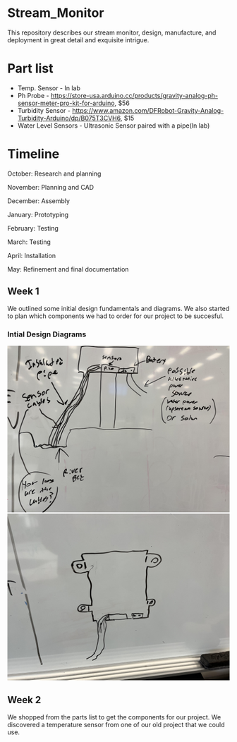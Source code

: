 # Stream_Monitor
This repository describes our stream monitor, design, manufacture, and deployment in great detail and exquisite intrigue. 

# Part list
- Temp. Sensor - In lab
- Ph Probe - https://store-usa.arduino.cc/products/gravity-analog-ph-sensor-meter-pro-kit-for-arduino, $56
- Turbidity Sensor - https://www.amazon.com/DFRobot-Gravity-Analog-Turbidity-Arduino/dp/B075T3CVH6, $15
- Water Level Sensors - Ultrasonic Sensor paired with a pipe(In lab)


# Timeline

October: Research and planning

November: Planning and CAD

December: Assembly

January: Prototyping 

February: Testing

March: Testing

April: Installation

May: Refinement and final documentation


## Week 1
We outlined some initial design fundamentals and diagrams. We also started to plan which components we had to order for our project to be succesful.
### Intial Design Diagrams
![Intial Design Diagrams.](https://github.com/tslingl25/Stream_Monitor/blob/main/images/Intial%20Design%201.jpg)
![Intial Design Diagrams.](https://github.com/tslingl25/Stream_Monitor/blob/main/images/Intial%20Design%202.jpg)

## Week 2
We shopped from the parts list to get the components for our project. We discovered a temperature sensor from one of our old project that we could use.

